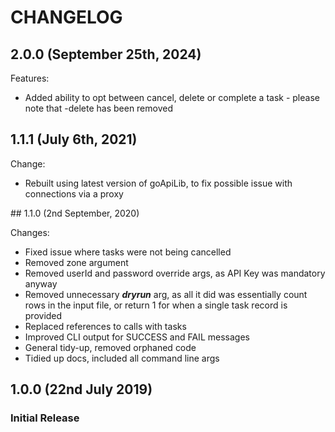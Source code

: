 # CHANGELOG

## 2.0.0 (September 25th, 2024)

Features:

- Added ability to opt between cancel, delete or complete a task - please note that -delete has been removed

## 1.1.1 (July 6th, 2021)

Change:

- Rebuilt using latest version of goApiLib, to fix possible issue with connections via a proxy

## 1.1.0 (2nd September, 2020)

Changes:

- Fixed issue where tasks were not being cancelled
- Removed zone argument
- Removed userId and password override args, as API Key was mandatory anyway
- Removed unnecessary ___dryrun___ arg, as all it did was essentially count rows in the input file, or return 1 for when a single task record is provided
- Replaced references to calls with tasks
- Improved CLI output for SUCCESS and FAIL messages
- General tidy-up, removed orphaned code
- Tidied up docs, included all command line args

## 1.0.0 (22nd July 2019)

### Initial Release
